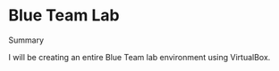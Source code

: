 # Blue Team Lab
<h> Summary </h>
<body> I will be creating an entire Blue Team lab environment using VirtualBox. </body>

